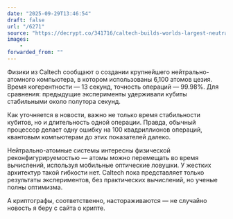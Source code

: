 ```yaml
---
date: "2025-09-29T13:46:54"
draft: false
url: "/6271"
source: "https://decrypt.co/341716/caltech-builds-worlds-largest-neutral-atom-quantum-computer"
images:
    -
forwarded_from: ""
---
```


Физики из Caltech сообщают о создании крупнейшего нейтрально-атомного компьютера, в котором использованы 6,100 атомов цезия. Время когерентности — 13 секунд, точность операций — 99.98%. Для сравнения: предыдущие эксперименты удерживали кубиты стабильными около полутора секунд.

Как уточняется в новости, важно не только время стабильности кубитов, но и длительность одной операции. Правда, обычный процессор делает одну ошибку на 100 квадриллионов операций, квантовым компьютерам до этих показателей далеко.

Нейтрально-атомные системы интересны физической реконфигурируемостью — атомы можно перемещать во время вычислений, используя мобильные оптические ловушки. У жестких архитектур такой гибкости нет. Caltech пока представляет только результаты экспериментов, без практических вычислений, но ученые полны оптимизма.

А криптографы, соответственно, настораживаются — не случайно новость я беру с сайта о крипте.
